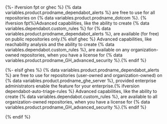 {%- ifversion fpt or ghec %}
{% data variables.product.prodname_dependabot_alerts %} are free to use for all repositories on {% data variables.product.prodname_dotcom %}. {% ifversion fpt%}Advanced capabilities, like the ability to create {% data variables.dependabot.custom_rules %} for {% data variables.product.prodname_dependabot_alerts %}, are available (for free) on public repositories only.{% elsif ghec %} Advanced capabilities, like reachability analysis and the ability to create {% data variables.dependabot.custom_rules %}, are available on any organization-owned repositories, when you have a license for {% data variables.product.prodname_GH_advanced_security %}.{% endif %}

{%- elsif ghes %}
{% data variables.product.prodname_dependabot_alerts %} are free to use for repositories (user-owned and organization-owned) on {% data variables.product.prodname_ghe_server %}, provided enterprise administrators enable the feature for your enterprise.{% ifversion dependabot-auto-triage-rules %} Advanced capabilities, like the ability to create {% data variables.dependabot.custom_rules %}, are available to all organization-owned repositories, when you have a license for {% data variables.product.prodname_GH_advanced_security %}.{% endif %}

{% endif %}
